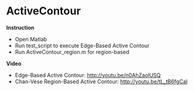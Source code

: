 ActiveContour
=============
**Instruction**
* Open Matlab
* Run test_script to execute Edge-Based Active Contour
* Run ActiveContour_region.m for region-based

**Video**
* Edge-Based Active Contour: http://youtu.be/n0AhZaolUSQ 
* Chan-Vese Region-Based Active Contour: http://youtu.be/tL_tB6fgCaI

